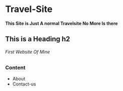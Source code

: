 # Travel-Site

#### This Site is Just A normal Travelsite No More Is there

## This is a Heading h2 

###### First Website Of Mine

### Content

* About
* Contact-us